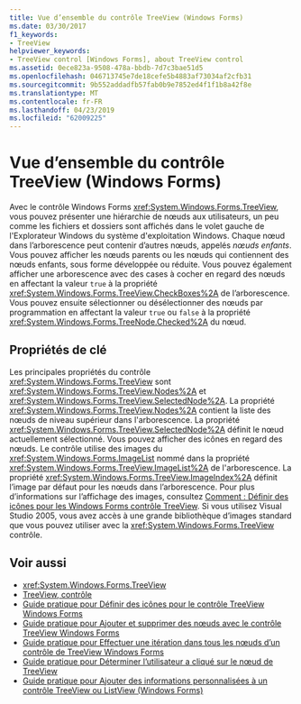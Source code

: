 ```yaml
---
title: Vue d’ensemble du contrôle TreeView (Windows Forms)
ms.date: 03/30/2017
f1_keywords:
- TreeView
helpviewer_keywords:
- TreeView control [Windows Forms], about TreeView control
ms.assetid: 0ece823a-9508-478a-bbdb-7d7c3bae51d5
ms.openlocfilehash: 046713745e7de18cefe5b4883af73034af2cfb31
ms.sourcegitcommit: 9b552addadfb57fab0b9e7852ed4f1f1b8a42f8e
ms.translationtype: MT
ms.contentlocale: fr-FR
ms.lasthandoff: 04/23/2019
ms.locfileid: "62009225"
---
```

# <a name="treeview-control-overview-windows-forms"></a>Vue d’ensemble du contrôle TreeView (Windows Forms)

Avec le contrôle Windows Forms <xref:System.Windows.Forms.TreeView>, vous pouvez présenter une hiérarchie de nœuds aux utilisateurs, un peu comme les fichiers et dossiers sont affichés dans le volet gauche de l'Explorateur Windows du système d'exploitation Windows. Chaque nœud dans l’arborescence peut contenir d’autres nœuds, appelés *nœuds enfants*. Vous pouvez afficher les nœuds parents ou les nœuds qui contiennent des nœuds enfants, sous forme développée ou réduite. Vous pouvez également afficher une arborescence avec des cases à cocher en regard des nœuds en affectant la valeur `true` à la propriété <xref:System.Windows.Forms.TreeView.CheckBoxes%2A> de l’arborescence. Vous pouvez ensuite sélectionner ou désélectionner des nœuds par programmation en affectant la valeur `true` ou `false` à la propriété <xref:System.Windows.Forms.TreeNode.Checked%2A> du nœud.

## <a name="key-properties"></a>Propriétés de clé

Les principales propriétés du contrôle <xref:System.Windows.Forms.TreeView> sont <xref:System.Windows.Forms.TreeView.Nodes%2A> et <xref:System.Windows.Forms.TreeView.SelectedNode%2A>. La propriété <xref:System.Windows.Forms.TreeView.Nodes%2A> contient la liste des nœuds de niveau supérieur dans l'arborescence. La propriété <xref:System.Windows.Forms.TreeView.SelectedNode%2A> définit le nœud actuellement sélectionné. Vous pouvez afficher des icônes en regard des nœuds. Le contrôle utilise des images du <xref:System.Windows.Forms.ImageList> nommé dans la propriété <xref:System.Windows.Forms.TreeView.ImageList%2A> de l'arborescence. La propriété <xref:System.Windows.Forms.TreeView.ImageIndex%2A> définit l’image par défaut pour les nœuds dans l’arborescence. Pour plus d’informations sur l’affichage des images, consultez [Comment : Définir des icônes pour les Windows Forms contrôle TreeView](how-to-set-icons-for-the-windows-forms-treeview-control.md). Si vous utilisez Visual Studio 2005, vous avez accès à une grande bibliothèque d’images standard que vous pouvez utiliser avec la <xref:System.Windows.Forms.TreeView> contrôle.

## <a name="see-also"></a>Voir aussi

- <xref:System.Windows.Forms.TreeView>
- [TreeView, contrôle](treeview-control-windows-forms.md)
- [Guide pratique pour Définir des icônes pour le contrôle TreeView Windows Forms](how-to-set-icons-for-the-windows-forms-treeview-control.md)
- [Guide pratique pour Ajouter et supprimer des nœuds avec le contrôle TreeView Windows Forms](how-to-add-and-remove-nodes-with-the-windows-forms-treeview-control.md)
- [Guide pratique pour Effectuer une itération dans tous les nœuds d’un contrôle de TreeView Windows Forms](how-to-iterate-through-all-nodes-of-a-windows-forms-treeview-control.md)
- [Guide pratique pour Déterminer l’utilisateur a cliqué sur le nœud de TreeView](how-to-determine-which-treeview-node-was-clicked-windows-forms.md)
- [Guide pratique pour Ajouter des informations personnalisées à un contrôle TreeView ou ListView (Windows Forms)](add-custom-information-to-a-treeview-or-listview-control-wf.md)